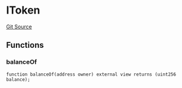 # IToken
[Git Source](https://github.com/thrackle-io/rules-protocol/blob/4e5c0bf97c314267dd6acccac5053bfaa6859607/src/token/ProtocolERC20Handler.sol)


## Functions
### balanceOf


```solidity
function balanceOf(address owner) external view returns (uint256 balance);
```


